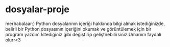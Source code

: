 # dosyalar-proje
merhabalaar:)
Python dosyalarının içeriği hakkında bilgi almak istediğinizde, belirli bir Python dosyasının içeriğini okumak ve görüntülemek için bir program yazdım.İstediginiz gibi değiştirip geliştirebilirsiniz.Umarıım faydalı olurr<3
